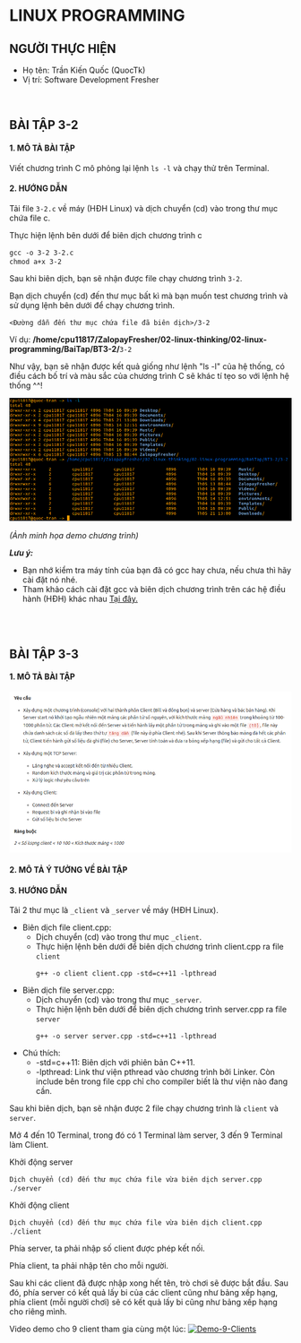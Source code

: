 # LINUX PROGRAMMING

## NGƯỜI THỰC HIỆN

* Họ tên: Trần Kiến Quốc (QuocTk)
* Vị trí: Software Development Fresher

<br/>

## BÀI TẬP 3-2

#### 1. MÔ TẢ BÀI TẬP
Viết chương trình C mô phỏng lại lệnh `ls -l` và chạy thử trên Terminal.

#### 2. HƯỚNG DẪN

Tải file `3-2.c` về máy (HĐH Linux) và dịch chuyển (cd) vào trong thư mục chứa file c.

Thực hiện lệnh bên dưới để biên dịch chương trình c
```
gcc -o 3-2 3-2.c
chmod a+x 3-2
```

Sau khi biên dịch, bạn sẽ nhận được file chạy chương trình `3-2`.

Bạn dịch chuyển (cd) đến thư mục bất kì mà bạn muốn test chương trình và sử dụng lệnh bên dưới để chạy chương trình.
```
<Đường dẫn đến thư mục chứa file đã biên dịch>/3-2
```

Ví dụ: **/home/cpu11817/ZalopayFresher/02-linux-thinking/02-linux-programming/BaiTap/BT3-2/**`3-2`


Như vậy, bạn sẽ nhận được kết quả giống như lệnh "ls -l" của hệ thống, có điều cách bố trí và màu sắc của chương trình C sẽ khác tí tẹo so với lệnh hệ thống ^^!

![3.2-Demo-Image](./images/1.jpg)

*(Ảnh minh họa demo chương trình)*

***Lưu ý:*** 
* Bạn nhớ kiểm tra máy tính của bạn đã có gcc hay chưa, nếu chưa thì hãy cài đặt nó nhé. 
* Tham khảo cách cài đặt gcc và biên dịch chương trình trên các hệ điều hành (HĐH) khác nhau [Tại đây.](https://www3.ntu.edu.sg/home/ehchua/programming/cpp/gcc_make.html?fbclid=IwAR2rFyspsCxLTxxsgeY2AcsVirWPhE_eXZPUlK_PAbtrQ0bOOmkhlRoOI6o)

<br/><br/>

## BÀI TẬP 3-3

#### 1. MÔ TẢ BÀI TẬP

![3.3-Requirement](./images/2.jpg)

#### 2. MÔ TẢ Ý TƯỞNG VỀ BÀI TẬP










#### 3. HƯỚNG DẪN

Tải 2 thư mục là `_client` và `_server` về máy (HĐH Linux).

* Biên dịch file client.cpp:
  * Dịch chuyển (cd) vào trong thư mục `_client`.
  * Thực hiện lệnh bên dưới để biên dịch chương trình client.cpp ra file `client`
    ```
    g++ -o client client.cpp -std=c++11 -lpthread
    ```
* Biên dịch file server.cpp:
  * Dịch chuyển (cd) vào trong thư mục `_server`.
  * Thực hiện lệnh bên dưới để biên dịch chương trình server.cpp ra file `server`
    ```
    g++ -o server server.cpp -std=c++11 -lpthread
    ```
* Chú thích:
  * -std=c++11: Biên dịch với phiên bản C++11.
  * -lpthread: Link thư viện pthread vào chương trình bởi Linker. Còn include bên trong file cpp chỉ cho compiler biết là thư viện nào đang cần.

Sau khi biên dịch, bạn sẽ nhận được 2 file chạy chương trình là `client` và `server`.

Mở 4 đến 10 Terminal, trong đó có 1 Terminal làm server, 3 đến 9 Terminal làm Client.

Khởi động server
```
Dịch chuyển (cd) đến thư mục chứa file vừa biên dịch server.cpp
./server
```

Khởi động client
```
Dịch chuyển (cd) đến thư mục chứa file vừa biên dịch client.cpp
./client
```

Phía server, ta phải nhập số client được phép kết nối. 

Phía client, ta phải nhập tên cho mỗi người.

Sau khi các client đã được nhập xong hết tên, trò chơi sẽ được bắt đầu. Sau đó, phía server có kết quả lấy bi của các client cũng như bảng xếp hạng, phía client (mỗi người chơi) sẽ có kết quả lấy bi cũng như bảng xếp hạng cho riêng mình.

Video demo cho 9 client tham gia cùng một lúc:
[![Demo-9-Clients]({./images/1.jpg})]({./video-demo/video-demo-9-clients.mp4} "Demo 9 Clients")


